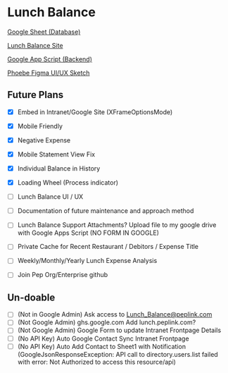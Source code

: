 # Lunch Balance
[Google Sheet (Database)](https://docs.google.com/spreadsheets/d/1pU4uWo6HQUNyoJ5C7ZLx-tJ1Pk0Vvxsmgc04hw0UWtw/edit?usp=sharing)

[Lunch Balance Site](https://sites.google.com/peplink.com/lunch)

[Google App Script (Backend)](https://script.google.com/u/0/home/projects/1N0tAoXCfwq_vJlkoANn86k8q0ACPve27Ad4i-HdEn6Z-tyRe0K5pVb2X/edit)

[Phoebe Figma UI/UX Sketch](https://www.figma.com/file/Ya1LfDaUotjncmGYSUjkFR/Intranet?type=design&node-id=26%3A2&mode=dev)




## Future Plans

- [x] Embed in Intranet/Google Site (XFrameOptionsMode)
- [x] Mobile Friendly
- [x] Negative Expense
- [x] Mobile Statement View Fix
- [x] Individual Balance in History
- [x] Loading Wheel (Process indicator)
- [ ] Lunch Balance UI / UX
- [ ] Documentation of future maintenance and approach method
- [ ] Lunch Balance Support Attachments? Upload file to my google drive with Google Apps Script (NO FORM IN GOOGLE)
- [ ] Private Cache for Recent Restaurant / Debitors / Expense Title
- [ ] Weekly/Monthly/Yearly Lunch Expense Analysis
- [ ] Join Pep Org/Enterprise github


## Un-doable
- [ ] (Not in Google Admin) Ask access to Lunch_Balance@peplink.com
- [ ] (Not Google Admin) ghs.google.com Add lunch.peplink.com?
- [ ] (Not Google Admin) Google Form to update Intranet Frontpage Details
- [ ] (No API Key) Auto Google Contact Sync Intranet Frontpage
- [ ] (No API Key) Auto Add Contact to Sheet1 with Notification (GoogleJsonResponseException: API call to directory.users.list failed with error: Not Authorized to access this resource/api)
